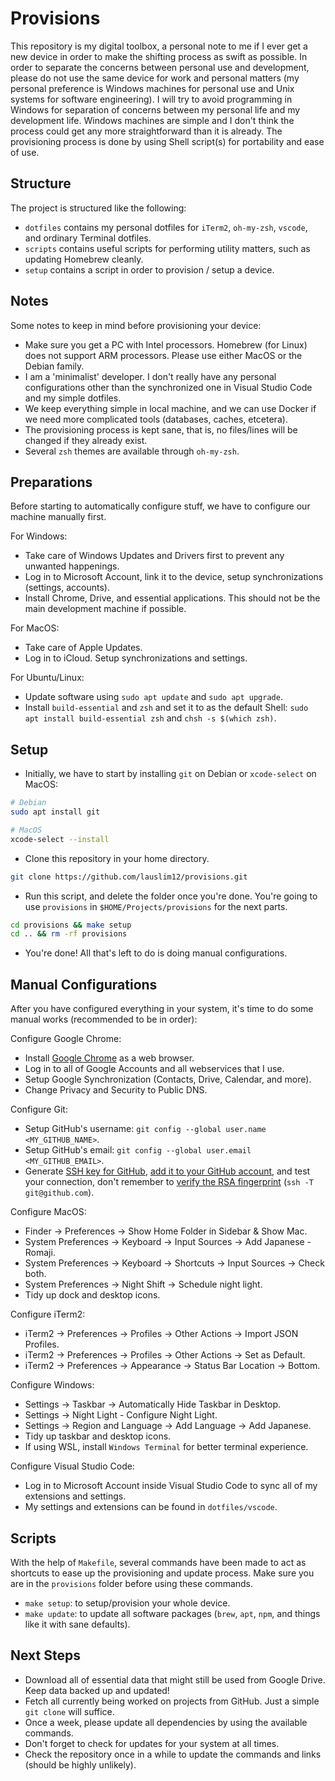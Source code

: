 # Provisions

This repository is my digital toolbox, a personal note to me if I ever get a new device in order to make the shifting process as swift as possible. In order to separate the concerns between personal use and development, please do not use the same device for work and personal matters (my personal preference is Windows machines for personal use and Unix systems for software engineering). I will try to avoid programming in Windows for separation of concerns between my personal life and my development life. Windows machines are simple and I don't think the process could get any more straightforward than it is already. The provisioning process is done by using Shell script(s) for portability and ease of use.

## Structure

The project is structured like the following:

- `dotfiles` contains my personal dotfiles for `iTerm2`, `oh-my-zsh`, `vscode`, and ordinary Terminal dotfiles.
- `scripts` contains useful scripts for performing utility matters, such as updating Homebrew cleanly.
- `setup` contains a script in order to provision / setup a device.

## Notes

Some notes to keep in mind before provisioning your device:

- Make sure you get a PC with Intel processors. Homebrew (for Linux) does not support ARM processors. Please use either MacOS or the Debian family.
- I am a 'minimalist' developer. I don't really have any personal configurations other than the synchronized one in Visual Studio Code and my simple dotfiles.
- We keep everything simple in local machine, and we can use Docker if we need more complicated tools (databases, caches, etcetera).
- The provisioning process is kept sane, that is, no files/lines will be changed if they already exist.
- Several `zsh` themes are available through `oh-my-zsh`.

## Preparations

Before starting to automatically configure stuff, we have to configure our machine manually first.

For Windows:

- Take care of Windows Updates and Drivers first to prevent any unwanted happenings.
- Log in to Microsoft Account, link it to the device, setup synchronizations (settings, accounts).
- Install Chrome, Drive, and essential applications. This should not be the main development machine if possible.

For MacOS:

- Take care of Apple Updates.
- Log in to iCloud. Setup synchronizations and settings.

For Ubuntu/Linux:

- Update software using `sudo apt update` and `sudo apt upgrade`.
- Install `build-essential` and `zsh` and set it to as the default Shell: `sudo apt install build-essential zsh` and `chsh -s $(which zsh)`.

## Setup

- Initially, we have to start by installing `git` on Debian or `xcode-select` on MacOS:

```bash
# Debian
sudo apt install git

# MacOS
xcode-select --install
```

- Clone this repository in your home directory.

```bash
git clone https://github.com/lauslim12/provisions.git
```

- Run this script, and delete the folder once you're done. You're going to use `provisions` in `$HOME/Projects/provisions` for the next parts.

```bash
cd provisions && make setup
cd .. && rm -rf provisions
```

- You're done! All that's left to do is doing manual configurations.

## Manual Configurations

After you have configured everything in your system, it's time to do some manual works (recommended to be in order):

Configure Google Chrome:

- Install [Google Chrome](https://www.google.com/chrome/) as a web browser.
- Log in to all of Google Accounts and all webservices that I use.
- Setup Google Synchronization (Contacts, Drive, Calendar, and more).
- Change Privacy and Security to Public DNS.

Configure Git:

- Setup GitHub's username: `git config --global user.name <MY_GITHUB_NAME>`.
- Setup GitHub's email: `git config --global user.email <MY_GITHUB_EMAIL>`.
- Generate [SSH key for GitHub](https://docs.github.com/en/github/authenticating-to-github/connecting-to-github-with-ssh/generating-a-new-ssh-key-and-adding-it-to-the-ssh-agent), [add it to your GitHub account](https://docs.github.com/en/github/authenticating-to-github/connecting-to-github-with-ssh/adding-a-new-ssh-key-to-your-github-account), and test your connection, don't remember to [verify the RSA fingerprint](https://docs.github.com/en/github/authenticating-to-github/connecting-to-github-with-ssh/testing-your-ssh-connection) (`ssh -T git@github.com`).

Configure MacOS:

- Finder -> Preferences -> Show Home Folder in Sidebar & Show Mac.
- System Preferences -> Keyboard -> Input Sources -> Add Japanese - Romaji.
- System Preferences -> Keyboard -> Shortcuts -> Input Sources -> Check both.
- System Preferences -> Night Shift -> Schedule night light.
- Tidy up dock and desktop icons.

Configure iTerm2:

- iTerm2 -> Preferences -> Profiles -> Other Actions -> Import JSON Profiles.
- iTerm2 -> Preferences -> Profiles -> Other Actions -> Set as Default.
- iTerm2 -> Preferences -> Appearance -> Status Bar Location -> Bottom.

Configure Windows:

- Settings -> Taskbar -> Automatically Hide Taskbar in Desktop.
- Settings -> Night Light - Configure Night Light.
- Settings -> Region and Language -> Add Language -> Add Japanese.
- Tidy up taskbar and desktop icons.
- If using WSL, install `Windows Terminal` for better terminal experience.

Configure Visual Studio Code:

- Log in to Microsoft Account inside Visual Studio Code to sync all of my extensions and settings.
- My settings and extensions can be found in `dotfiles/vscode`.

## Scripts

With the help of `Makefile`, several commands have been made to act as shortcuts to ease up the provisioning and update process. Make sure you are in the `provisions` folder before using these commands.

- `make setup`: to setup/provision your whole device.
- `make update`: to update all software packages (`brew`, `apt`, `npm`, and things like it with sane defaults).

## Next Steps

- Download all of essential data that might still be used from Google Drive. Keep data backed up and updated!
- Fetch all currently being worked on projects from GitHub. Just a simple `git clone` will suffice.
- Once a week, please update all dependencies by using the available commands.
- Don't forget to check for updates for your system at all times.
- Check the repository once in a while to update the commands and links (should be highly unlikely).
